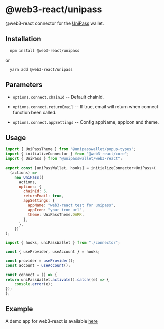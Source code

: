 # @web3-react/unipass

@web3-react connector for the [UniPass](https://unipass.vip/) wallet.

## Installation

```shell
  npm install @web3-react/unipass
```
or
```shell
  yarn add @web3-react/unipass
```

## Parameters

* `options.connect.chainId` -- Default chainId.

* `options.connect.returnEmail` -- If true, email will return when connect function been called.

* `options.connect.appSettings` -- Config appName, appIcon and theme.

## Usage

```js
import { UniPassTheme } from "@unipasswallet/popup-types";
import { initializeConnector } from "@web3-react/core";
import { UniPass } from "@unipasswallet/web3-react";

export const [uniPassWallet, hooks] = initializeConnector<UniPass>(
  (actions) =>
    new UniPass({
      actions,
      options: {
        chainId: 5,
        returnEmail: true,
        appSettings: {
          appName: "web3-react test for unipass",
          appIcon: "your icon url",
          theme: UniPassTheme.DARK,
        },
      },
    })
);
```
```js
import { hooks, uniPassWallet } from "./connector";

const { useProvider, useAccount } = hooks;

const provider = useProvider();
const account = useAccount();

const connect = () => {
return uniPassWallet.activate().catch((e) => {
    console.error(e);
});
};
```

## Example

A demo app for web3-react is available [here](https://up-web3-react-demo.vercel.app/)